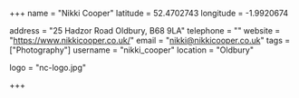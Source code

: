 +++
name = "Nikki Cooper"
latitude = 52.4702743
longitude = -1.9920674

address = "25 Hadzor Road Oldbury, B68 9LA"
telephone = ""
website = "https://www.nikkicooper.co.uk/"
email = "nikki@nikkicooper.co.uk"
tags = ["Photography"]
username = "nikki_cooper"
location = "Oldbury"

logo = "nc-logo.jpg"

+++
